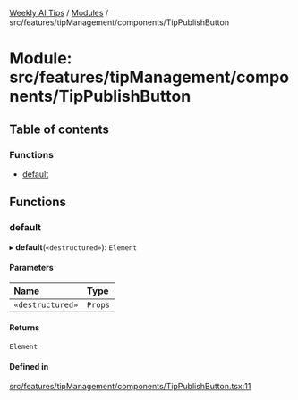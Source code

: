 [Weekly AI Tips](../README.md) / [Modules](../modules.md) / src/features/tipManagement/components/TipPublishButton

# Module: src/features/tipManagement/components/TipPublishButton

## Table of contents

### Functions

- [default](src_features_tipManagement_components_TipPublishButton.md#default)

## Functions

### default

▸ **default**(`«destructured»`): `Element`

#### Parameters

| Name | Type |
| :------ | :------ |
| `«destructured»` | `Props` |

#### Returns

`Element`

#### Defined in

[src/features/tipManagement/components/TipPublishButton.tsx:11](https://github.com/alexsoyes/weekly-ai-tips/blob/b3fea4afd71b68632685f2d382621a10bad6affa/src/features/tipManagement/components/TipPublishButton.tsx#L11)
